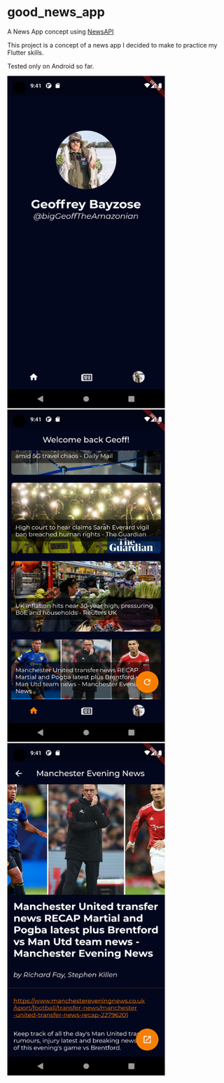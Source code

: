 # good_news_app

A News App concept using [NewsAPI](https://newsapi.org/)

This project is a concept of a news app I decided to make to practice my Flutter skills.

Tested only on Android so far.


<img src="readmeImages/Screenshot_1642624874.png" width="360" height="760"/>
<img src="readmeImages/Screenshot_1642624870.png" width="360" height="760"/>
<img src="readmeImages/Screenshot_1642624863.png" width="360" height="760"/>